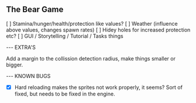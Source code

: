 ## The Bear Game

[ ] Stamina/hunger/health/protection like values?
[ ] Weather (influence above values, changes spawn rates)
[ ] Hidey holes for increased protection etc?
[ ] GUI / Storytelling / Tutorial / Tasks things

--- EXTRA'S

Add a margin to the collission detection radius, make things smaller or bigger.

--- KNOWN BUGS

- [X] Hard reloading makes the sprites not work properly, it seems?  Sort of fixed, but needs to be fixed in the engine.
